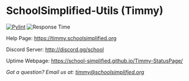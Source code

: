 # SchoolSimplified-Utils (Timmy)

[![Pylint](https://github.com/School-Simplified/Timmy-SchoolSimplified/actions/workflows/pylint.yml/badge.svg?branch=beta)](https://github.com/School-Simplified/Timmy-SchoolSimplified/actions/workflows/pylint.yml)
![Response Time](https://img.shields.io/endpoint?url=https://raw.githubusercontent.com/School-Simplified/Timmy-StatusPage/master/api/timmy/response-time.json)

Help Page: https://timmy.schoolsimplified.org

Discord Server: http://discord.gg/school

Uptime Webpage: https://school-simplified.github.io/Timmy-StatusPage/

*Got a question? Email us at: timmy@schoolsimplified.org*
